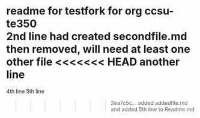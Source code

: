 readme for testfork for org ccsu-te350\
2nd line
had created secondfile.md then removed, will need at least one other file
<<<<<<< HEAD
another line
=======
4th line
5th line
>>>>>>> 2ea7c5c... added addedfile.md and added 5th line to Readme.md

